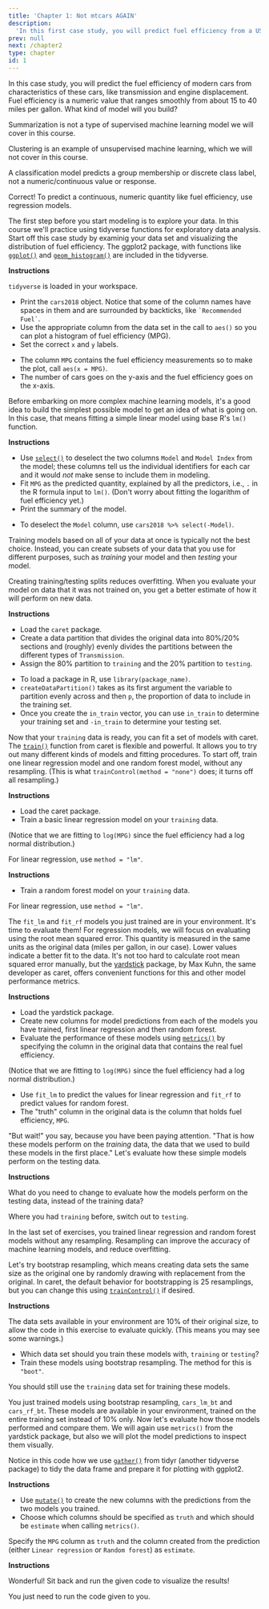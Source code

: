 ```yaml
---
title: 'Chapter 1: Not mtcars AGAIN'
description:
  'In this first case study, you will predict fuel efficiency from a US Department of Energy data set for real cars of today.'
prev: null
next: /chapter2
type: chapter
id: 1
---
```


<exercise id="1" title="Making predictions using machine learning" type="slides">

<slides source="chapter1_01_introduction">
</slides>

</exercise>

<exercise id="2" title="Choosing an appropriate model">

In this case study, you will predict the fuel efficiency of modern cars from characteristics of these cars, like transmission and engine displacement. Fuel efficiency is a numeric value that ranges smoothly from about 15 to 40 miles per gallon. What kind of model will you build?

<choice>
<opt text="Summarization">

Summarization is not a type of supervised machine learning model we will cover in this course.

</opt>

<opt text="Clustering">

Clustering is an example of unsupervised machine learning, which we will not cover in this course.

</opt>

<opt text="Classification">

A classification model predicts a group membership or discrete class label, not a numeric/continuous value or response.

</opt>

<opt text="Regression" correct="true">

Correct! To predict a continuous, numeric quantity like fuel efficiency, use regression models.

</opt>
</choice>

</exercise>

<exercise id="3" title="Visualizing the fuel efficiency distribution">

The first step before you start modeling is to explore your data. In this course we'll practice using tidyverse functions for exploratory data analysis. Start off this case study by examinig your data set and visualizing the distribution of fuel efficiency. The ggplot2 package, with functions like [`ggplot()`](https://www.rdocumentation.org/packages/ggplot2/topics/ggplot) and [`geom_histogram()`](https://www.rdocumentation.org/packages/ggplot2/topics/geom_freqpoly) are included in the tidyverse.

**Instructions**

`tidyverse` is loaded in your workspace. 

- Print the `cars2018` object. Notice that some of the column names have spaces in them and are surrounded by backticks, like `` `Recommended Fuel` ``.
- Use the appropriate column from the data set in the call to `aes()` so you can plot a histogram of fuel efficiency (MPG).
- Set the correct `x` and `y` labels.

<codeblock id="01_03">

- The column `MPG` contains the fuel efficiency measurements so to make the plot, call `aes(x = MPG)`.
- The number of cars goes on the y-axis and the fuel efficiency goes on the x-axis.

</codeblock>

</exercise>

<exercise id="4" title="Building a simple linear model">

Before embarking on more complex machine learning models, it's a good idea to build the simplest possible model to get an idea of what is going on. In this case, that means fitting a simple linear model using base R's `lm()` function.

**Instructions**

- Use [`select()`](https://www.rdocumentation.org/packages/dplyr/topics/select) to deselect the two columns `Model` and `Model Index` from the model; these columns tell us the individual identifiers for each car and it would *not* make sense to include them in modeling. 
- Fit `MPG` as the predicted quantity, explained by all the predictors, i.e., `.` in the R formula input to `lm()`. (Don't worry about fitting the logarithm of fuel efficiency yet.) 
- Print the summary of the model.

<codeblock id="01_03">

- To deselect the `Model` column, use `cars2018 %>% select(-Model)`.

</codeblock>

</exercise>

<exercise id="5" title="Getting started with caret" type="slides">

<slides source="chapter1_01_introduction">
</slides>

</exercise>

<exercise id="6" title="Training and testing data">

Training models based on all of your data at once is typically not the best choice. Instead, you can create subsets of your data that you use for different purposes, such as *training* your model and then *testing* your model. 

Creating training/testing splits reduces overfitting. When you evaluate your model on data that it was not trained on, you get a better estimate of how it will perform on new data.

**Instructions**

- Load the `caret` package. 
- Create a data partition that divides the original data into 80%/20% sections and (roughly) evenly divides the partitions between the different types of `Transmission`.
- Assign the 80% partition to `training` and the 20% partition to `testing`.

<codeblock id="01_03">

- To load a package in R, use `library(package_name)`.
- `createDataPartition()` takes as its first argument the variable to partition evenly across and then `p`, the proportion of data to include in the training set.
- Once you create the `in_train` vector, you can use `in_train` to determine your training set and `-in_train` to determine your testing set.

</codeblock>

</exercise>

<exercise id="7" title="Training models with caret">

Now that your `training` data is ready, you can fit a set of models with caret. The [`train()`](https://www.rdocumentation.org/packages/caret/topics/train) function from caret is flexible and powerful. It allows you to try out many different kinds of models and fitting procedures. To start off, train one linear regression model and one random forest model, without any resampling. (This is what `trainControl(method = "none")` does; it turns off all resampling.)

**Instructions**

- Load the caret package. 
- Train a basic linear regression model on your `training` data. 

(Notice that we are fitting to `log(MPG)` since the fuel efficiency had a log normal distribution.)

<codeblock id="01_03">

For linear regression, use `method = "lm"`.

</codeblock>

**Instructions**

- Train a random forest model on your `training` data.

<codeblock id="01_03">

For linear regression, use `method = "lm"`.

</codeblock>

</exercise>

<exercise id="8" title="Evaluating your models">

The `fit_lm` and `fit_rf` models you just trained are in your environment. It's time to evaluate them! For regression models, we will focus on evaluating using the root mean squared error. This quantity is measured in the same units as the original data (miles per gallon, in our case). Lower values indicate a better fit to the data. It's not too hard to calculate root mean squared error manually, but the [yardstick](https://www.rdocumentation.org/packages/yardstick) package, by Max Kuhn, the same developer as caret, offers convenient functions for this and other model performance metrics.

**Instructions**

- Load the yardstick package. 
- Create new columns for model predictions from each of the models you have trained, first linear regression and then random forest.
- Evaluate the performance of these models using [`metrics()`](https://www.rdocumentation.org/packages/yardstick/topics/metrics) by specifying the column in the original data that contains the real fuel efficiency.

(Notice that we are fitting to `log(MPG)` since the fuel efficiency had a log normal distribution.)

<codeblock id="01_03">

- Use `fit_lm` to predict the values for linear regression and `fit_rf` to predict values for random forest.
- The "truth" column in the original data is the column that holds fuel efficiency, `MPG`.

</codeblock>

</exercise>

<exercise id="9" title="Using the testing data">

"But wait!" you say, because you have been paying attention. "That is how these models perform on the *training* data, the data that we used to build these models in the first place." Let's evaluate how these simple models perform on the testing data.

**Instructions**

What do you need to change to evaluate how the models perform on the testing data, instead of the training data?

<codeblock id="01_03">

Where you had `training` before, switch out to `testing`.

</codeblock>

</exercise>

<exercise id="10" title="Let's sample our data" type="slides">

<slides source="chapter1_01_introduction">
</slides>

</exercise>

<exercise id="11" title="Bootstrap resampling">

In the last set of exercises, you trained linear regression and random forest models without any resampling. Resampling can improve the accuracy of machine learning models, and reduce overfitting.

Let's try bootstrap resampling, which means creating data sets the same size as the original one by randomly drawing with replacement from the original. In caret, the default behavior for bootstrapping is 25 resamplings, but you can change this using [`trainControl()`](https://www.rdocumentation.org/packages/caret/topics/trainControl) if desired.

**Instructions**

The data sets available in your environment are 10% of their original size, to allow the code in this exercise to evaluate quickly. (This means you may see some warnings.)

- Which data set should you train these models with, `training` or `testing`?
- Train these models using bootstrap resampling. The method for this is `"boot"`.

<codeblock id="01_03">

You should still use the `training` data set for training these models.

</codeblock>

</exercise>

<exercise id="12" title="Plotting modeling results">

You just trained models using bootstrap resampling, `cars_lm_bt` and `cars_rf_bt`. These models are available in your environment, trained on the entire training set instead of 10% only. Now let's evaluate how those models performed and compare them. We will again use `metrics()` from the yardstick package, but also we will plot the model predictions to inspect them visually.

Notice in this code how we use [`gather()`](https://www.rdocumentation.org/packages/tidyr/topics/gather) from tidyr (another tidyverse package) to tidy the data frame and prepare it for plotting with ggplot2.

**Instructions**

- Use [`mutate()`](https://www.rdocumentation.org/packages/dplyr/topics/mutate) to create the new columns with the predictions from the two models you trained.
- Choose which columns should be specified as `truth` and which should be `estimate` when calling `metrics()`.

<codeblock id="01_03">

Specify the `MPG` column as `truth` and the column created from the prediction (either `Linear regression` or `Random forest`) as `estimate`.

</codeblock>

**Instructions**

Wonderful! Sit back and run the given code to visualize the results!

<codeblock id="01_03">

You just need to run the code given to you.

</codeblock>

</exercise>














